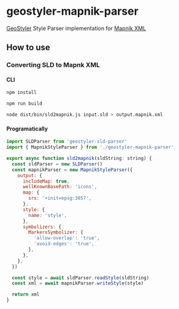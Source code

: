 # geostyler-mapnik-parser

[GeoStyler](https://github.com/terrestris/geostyler/) Style Parser implementation for [Mapnik XML](https://github.com/mapnik/mapnik/wiki/XMLConfigReference)

## How to use

### Converting SLD to Mapnk XML

#### CLI

```bash
npm install

npm run build

node dist/bin/sld2mapnik.js input.sld > output.mapnik.xml
```

#### Programatically

```javascript
import SLDParser from 'geostyler-sld-parser'
import { MapnikStyleParser } from './geostyler-mapnik-parser'

export async function sld2mapnik(sldString: string) {
  const sldParser = new SLDParser()
  const mapnikParser = new MapnikStyleParser({
    output: {
      includeMap: true,
      wellKnownBasePath: 'icons',
      map: {
        srs: '+init=epsg:3857',
      },
      style: {
        name: 'style',
      },
      symbolizers: {
        MarkersSymbolizer: {
          'allow-overlap': 'true',
          'avoid-edges': 'true',
        },
      },
    },
  })

  const style = await sldParser.readStyle(sldString)
  const xml = await mapnikParser.writeStyle(style)

  return xml
}
```
